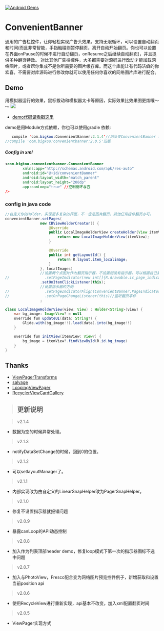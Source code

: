 [![Android Gems](http://www.android-gems.com/badge/saiwu-bigkoo/Android-ConvenientBanner.svg?branch=master)](http://www.android-gems.com/lib/saiwu-bigkoo/Android-ConvenientBanner)

ConvenientBanner
===========

通用的广告栏控件，让你轻松实现广告头效果。支持无限循环，可以设置自动翻页和时间(而且非常智能，手指触碰则暂停翻页，离开自动开始翻页。你也可以设置在界面onPause的时候不进行自动翻页，onResume之后继续自动翻页)，并且提供多种翻页特效。
对比其他广告栏控件，大多都需要对源码进行改动才能加载网络图片，或者帮你集成不是你所需要的图片缓存库。而这个库能让有代码洁癖的你欢喜，不需要对库源码进行修改你就可以使用任何你喜欢的网络图片库进行配合。

## Demo
用模拟器运行的效果，鼠标拨动和模拟器太卡等原因，实际效果比效果图更炫哦～～
![](https://github.com/saiwu-bigkoo/Android-ConvenientBanner/blob/master/preview/convenientbannerdemo.gif)

- [demo代码请看戳这里](https://github.com/saiwu-bigkoo/Android-ConvenientBanner/blob/master/app/src/main/java/com/bigkoo/convenientbannerdemo/MainActivity.java)

demo是用Module方式依赖，你也可以使用gradle 依赖:
```java
   compile 'com.bigkoo:ConvenientBanner:2.1.4'//地址变ConvenientBanner 大写了，额。。。
//compile 'com.bigkoo:convenientbanner:2.0.5'旧版
```


##### Config in xml

```xml
<com.bigkoo.convenientbanner.ConvenientBanner
        xmlns:app="http://schemas.android.com/apk/res-auto"
        android:id="@+id/convenientBanner"
        android:layout_width="match_parent"
        android:layout_height="200dp"
        app:canLoop="true" //控制循环与否
/>
```

### config in java code

```java
//自定义你的Holder，实现更多复杂的界面，不一定是图片翻页，其他任何控件翻页亦可。
convenientBanner.setPages(
                new CBViewHolderCreator() {
                    @Override
                    public LocalImageHolderView createHolder(View itemView) {
                        return new LocalImageHolderView(itemView);
                    }

                    @Override
                    public int getLayoutId() {
                        return R.layout.item_localimage;
                    }
                }, localImages)
                //设置两个点图片作为翻页指示器，不设置则没有指示器，可以根据自己需求自行配合自己的指示器,不需要圆点指示器可用不设
//                .setPageIndicator(new int[]{R.drawable.ic_page_indicator, R.drawable.ic_page_indicator_focused})
                .setOnItemClickListener(this);
                //设置指示器的方向
//                .setPageIndicatorAlign(ConvenientBanner.PageIndicatorAlign.ALIGN_PARENT_RIGHT)
//                .setOnPageChangeListener(this)//监听翻页事件
                ;

class LocalImageHolderView(view: View) : Holder<String>(view) {
    var bg_image: ImageView? = null
    override fun updateUI(data: String?) {
        Glide.with(bg_image!!).load(data).into(bg_image!!)
    }

    override fun initView(itemView: View?) {
        bg_image = itemView?.findViewById(R.id.bg_image)
    }
}
```

## Thanks

- [ViewPagerTransforms](https://github.com/ToxicBakery/ViewPagerTransforms)
- [salvage](https://github.com/JakeWharton/salvage)
- [LoopingViewPager](https://github.com/imbryk/LoopingViewPager)
- [RecyclerViewCardGallery](https://github.com/zjw-swun/RecyclerViewCardGallery)

>## 更新说明

>v2.1.4
 -  数据为空的时候异常处理。<br />

>v2.1.3
 -  notifyDataSetChange的时候，回到0的位置。<br />


>v2.1.2
 -  可以setlayoutManager了。<br />

>v2.1.1
 -  内部实现改为由自定义的LinearSnapHelper改为PagerSnapHelper。<br />

>v2.1.0
 -  修复不设置指示器就报错问题<br />

>v2.0.9
 -  暴露canLoop的API动态控制<br />

>v2.0.8
 - 加入作为列表顶部header demo，修复loop模式下第一次的指示器图标不选中问题 <br />

>v2.0.7
 - 加入与PhotoView，Fresco配合变为网络图片预览控件例子，新增获取和设置当前position api <br />

>v2.0.6
 - 使用RecycleView进行重新实现，api基本不改变，加入xml配置翻页时间 <br />

>v2.0.5
 - ViewPager实现方式 <br />
